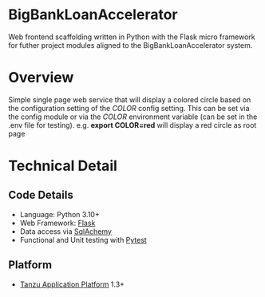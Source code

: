 # BigBankLoanAccelerator
Web frontend scaffolding written in Python with the Flask micro framework for futher project modules aligned to the BigBankLoanAccelerator system. 

# Overview
Simple single page web service that will display a colored circle based on the configuration setting of the *COLOR* config setting. This can be set via the config module or via the *COLOR* environment variable (can be set in the .env file for testing).
e.g. **export COLOR=red** will display a red circle as root page


# Technical Detail
## Code Details
- Language: Python 3.10+
- Web Framework: [Flask](https://flask.palletsprojects.com) 
- Data access via [SqlAchemy](https://www.sqlalchemy.org/) 
- Functional and Unit testing with [Pytest](https://docs.pytest.org)

## Platform
- [Tanzu Application Platform](https://tanzu.vmware.com/application-platform) 1.3+

